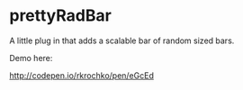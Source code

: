 prettyRadBar
============

A little plug in that adds a scalable bar of random sized bars.

Demo here:

http://codepen.io/rkrochko/pen/eGcEd
